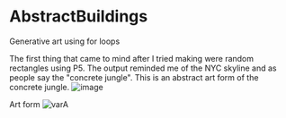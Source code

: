 # AbstractBuildings
Generative art using for loops

The first thing that came to mind after I tried making were random rectangles using P5. The output reminded me of the NYC skyline and as people say the "concrete jungle".
This is an abstract art form of the concrete jungle.
![image](https://github.com/Suvina19/AbstractBuildings/assets/144509711/c84460e2-26af-4b54-bea4-12c3b419174e)

Art form
![varA](https://github.com/Suvina19/AbstractBuildings/assets/144509711/3b8593f7-6b49-41c1-9d14-af0601b378ab)


